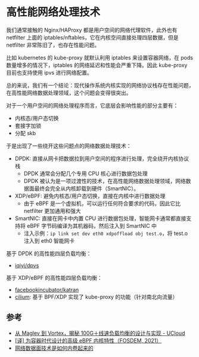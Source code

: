# 高性能网络处理技术

我们通常接触的 Nginx/HAProxy 都是用户空间的网络代理软件，此外也有 netfilter 上面的 iptables/nftables，它在内核空间直接处理四层数据，但是 netfilter 非常陈旧了，也存在性能问题。

比如 kubernetes 的 kube-proxy 就默认利用 iptables 来设置容器网络，在 pods 数量增多的情况下，iptables 的网络延迟和性能会严重下降。因此 kube-proxy 目前也支持使用 ipvs 进行网络配置。

总的来说，我们有一个结论：现代操作系统内核实现的网络协议栈存在性能问题，在高性能网络数据处理领域，这个问题会变得很突出。

对于一个用户空间的网络处理程序而言，它底层会影响性能的部分主要有：

- 内核态/用户态切换
- 套接字加锁
- 分配 skb

于是出现了一些绕开这些问题点的网络数据处理技术：

- DPDK: 直接从网卡把数据拉到用户空间的程序进行处理，完全绕开内核协议栈
  - DPDK 通常会分配几个专用 CPU 核心进行数据包处理
  - DPDK 被认为是一项过渡性的技术，在高性能网络数据处理领域，网络数据面最终会完全从内核卸载到硬件（SmartNIC）。
- XDP/eBPF: 避免内核态/用户态切换，直接在内核中进行数据处理
  - 由于 eBPF 是一个虚拟机，可以运行任何符合要求的代码，因此它比 netfilter 更加通用和强大
- SmartNIC: 直接在网卡中内置 CPU 进行数据包处理，智能网卡通常都直接支持将 eBPF 字节码编译为其机器码，然后注入到 SmartNIC 中
    - 注入示例：`ip link set dev eth0 xdpoffload obj test.o`，将 test.o 注入到 eth0 智能网卡


基于 DPDK 的高性能四层负载均衡：

- [iqiyi/dpvs](https://github.com/iqiyi/dpvs)

基于 XDP/eBPF 的高性能四层负载均衡：

- [facebookincubator/katran](https://github.com/facebookincubator/katran)
- [cilium](https://github.com/cilium/cilium): 基于 BPF/XDP 实现了 kube-proxy 的功能（针对南北向流量）


## 参考

- [从 Maglev 到 Vortex，揭秘 100G＋线速负载均衡的设计与实现 - UCloud](https://www.infoq.cn/article/Maglev-Vortex/)
- [[译] 为容器时代设计的高级 eBPF 内核特性（FOSDEM, 2021）](http://arthurchiao.art/blog/advanced-bpf-kernel-features-for-container-age-zh/)
- [网络数据面技术是如何内卷起来的](https://zhuanlan.zhihu.com/p/395141110)
